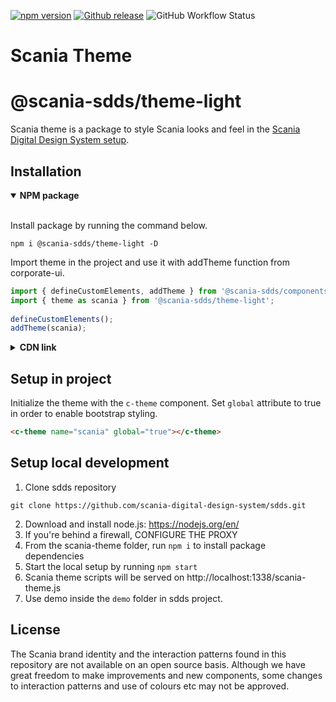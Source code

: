 [![npm version](http://img.shields.io/npm/v/scania-theme.svg?style=flat&color=1081C2)](https://npmjs.org/package/@scania-sdds/theme-light)
[![Github release](https://img.shields.io/github/v/tag/scania/scania-theme.svg?label=release&color=1081C2)](https://github.com/scania-digital-design-system/sdds/releases)
![GitHub Workflow Status](https://img.shields.io/github/workflow/status/scania-digital-design-system/sdds/Node%20CI)

# Scania Theme

# @scania-sdds/theme-light

Scania theme is a package to style Scania looks and feel in the [Scania Digital Design System setup](https://github.com/scania-digital-design-system/sdds/).

## Installation

<details open>
 <summary><strong>NPM package</strong></summary>
<br/>
 
Install package by running the command below.
 
```shell
npm i @scania-sdds/theme-light -D
```

Import theme in the project and use it with addTheme function from corporate-ui.

```js
import { defineCustomElements, addTheme } from '@scania-sdds/components'; 
import { theme as scania } from '@scania-sdds/theme-light'; 
 
defineCustomElements(); 
addTheme(scania);
```

</details>

<details>
<summary><strong>CDN link</strong></summary>
<br/>
 
Add link to the script by adding the following to the head element. Make sure to include scania-theme script BEFORE the corporate-ui script.
 
```html
<script src="https://digitaldesign.scania.com/builds/@scania-sdds/theme-light/x/scania-theme.js"></script>
<script src="https://digitaldesign.scania.com/builds/@scania-sdds/components/x/core.js"></script>
```

Replace `x` with [available releases](https://www.npmjs.com/@scania-sdds/theme-light).

</details>

## Setup in project

Initialize the theme with the `c-theme` component. Set `global` attribute to true in order to enable bootstrap styling.

```html
<c-theme name="scania" global="true"></c-theme>
```

## Setup local development

1. Clone sdds repository

```shell
git clone https://github.com/scania-digital-design-system/sdds.git
```

2. Download and install node.js: https://nodejs.org/en/
3. If you're behind a firewall, CONFIGURE THE PROXY
4. From the scania-theme folder, run `npm i` to install package dependencies
5. Start the local setup by running `npm start`
6. Scania theme scripts will be served on http://localhost:1338/scania-theme.js
7. Use demo inside the `demo` folder in sdds project.

## License

The Scania brand identity and the interaction patterns found in this repository are not available on an open source basis. Although we have great freedom to make improvements and new components, some changes to interaction patterns and use of colours etc may not be approved.
